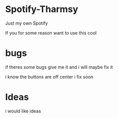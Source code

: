 # Spotify-Tharmsy
Just my own Spotify

If you for some reason want to use this cool

# bugs

if theres some bugs give me it and i will maybe fix it

i know the buttons are off center i fix soon

# Ideas

i would like ideas 
